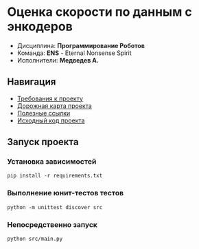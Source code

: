 # Оценка скорости по данным с энкодеров

* Дисциплина: **Программирование Роботов**
* Команда: **ENS** - Eternal Nonsense Spirit
* Исполнители: **Медведев А.**

## Навигация

* [Требования к проекту](docs/assignment.md)
* [Дорожная карта проекта](docs/roadmap.md)
* [Полезные ссылки](docs/links.md)
* [Исходный код проекта](src)

## Запуск проекта

### Установка зависимостей

```shell
pip install -r requirements.txt
```

### Выполнение юнит-тестов тестов
```
python -m unittest discover src
```

### Непосредственно запуск

```shell
python src/main.py
```